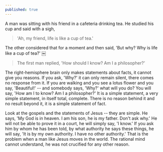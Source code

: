 ```yaml
---
published: true
---
```


A man was sitting with his friend in a cafeteria drinking tea. He studied his cup and said with a sigh, 
> 'Ah, my friend, life is like a cup of tea.'

The other considered that for a moment and then said, 'But why? Why is life like a cup of tea?' 
￼
> The first man replied, 'How should I know? Am I a philosopher?' 

The right-hemisphere brain only makes statements about facts, it cannot give you reasons. If you ask, 'Why?' it can only remain silent, there comes no response from it. If you are walking and you see a lotus flower and you say, 'Beautiful!' -- and somebody says, 'Why?' what will you do? You will say, 'How am I to know? Am I a philosopher?' It is a simple statement, a very simple statement, in itself total, complete. There is no reason behind it and no result beyond it, it is a simple statement of fact. 

Look at the gospels and the statements of Jesus -- they are simple. He says, 'My God is in heaven. I am his son, he is my father. Don't ask why.' He will not be able to prove it in a court, he will simply say, 'I know.' If you ask him by whom he has been told, by what authority he says these things, he will say, 'It is by my own authority. I have no other authority.' That is the problem when a man like Jesus moves in the world. The rational mind cannot understand, he was not crucified for any other reason. 